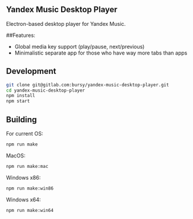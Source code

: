 ## Yandex Music Desktop Player
Electron-based desktop player for Yandex Music.

##Features:
* Global media key support (play/pause, next/previous)
* Minimalistic separate app for those who have way more tabs than apps 

## Development
```sh
git clone git@gitlab.com:bursy/yandex-music-desktop-player.git
cd yandex-music-desktop-player
npm install
npm start
```
## Building
For current OS:
```sh
npm run make
```
MacOS:
```sh
npm run make:mac
```
Windows x86:
```sh
npm run make:win86
```
Windows x64:
```sh
npm run make:win64
```
